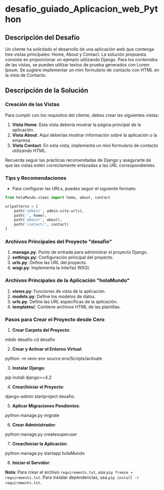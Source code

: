 # desafio_guiado_Aplicacion_web_Python

## Descripción del Desafío

Un cliente ha solicitado el desarrollo de una aplicación web que contenga tres vistas principales: Home, About y Contact. La solución propuesta consiste en proporcionar un ejemplo utilizando Django. Para los contenidos de las vistas, se pueden utilizar textos de prueba generados con Lorem Ipsum. Se sugiere implementar un mini formulario de contacto con HTML en la vista de Contacto.


## Descripción de la Solución

### Creación de las Vistas

Para cumplir con los requisitos del cliente, debes crear las siguientes vistas:

1. **Vista Home**: Esta vista debería mostrar la página principal de la aplicación.
2. **Vista About**: Aquí deberías mostrar información sobre la aplicación o la empresa.
3. **Vista Contact**: En esta vista, implementa un mini formulario de contacto utilizando HTML.

Recuerda seguir las prácticas recomendadas de Django y asegurarte de que las vistas estén correctamente enlazadas a las URL correspondientes.

### Tips y Recomendaciones

- Para configurar las URLs, puedes seguir el siguiente formato:

```python
from holaMundo.views import home, about, contact

urlpatterns = [
    path('admin/', admin.site.urls),
    path('', home),
    path('about/', about),
    path('contact/', contact)
]
```
### Archivos Principales del Proyecto "desafio"

1. **manage.py**: Punto de entrada para administrar el proyecto Django.
2. **settings.py**: Configuración principal del proyecto.
3. **urls.py**: Define las URL del proyecto.
4. **wsgi.py**: Implementa la interfaz WSGI.

### Archivos Principales de la Aplicación "holaMundo"

1. **views.py**: Funciones de vista de la aplicación.
2. **models.py**: Define los modelos de datos.
3. **urls.py**: Define las URL específicas de la aplicación.
4. **templates/**: Contiene archivos HTML de las plantillas.

### Pasos para Crear el Proyecto desde Cero

1. **Crear Carpeta del Proyecto**:

mkdir desafio
cd desafio

2. **Crear y Activar el Entorno Virtual**:

python -m venv env
source env/Scripts/activate

3. **Instalar Django**:

pip install django==4.2

4. **Crear/Iniciar el Proyecto**:

django-admin startproject desafio .

5. **Aplicar Migraciones Pendientes**:

python manage.py migrate

6. **Crear Administrador**:

python manage.py createsuperuser

7. **Crear/Iniciar la Aplicación**:

python manage.py startapp holaMundo

8. **Iniciar el Servidor**:

**Nota**: Para crear el archivo `requirements.txt`, usa `pip freeze > requirements.txt`. Para instalar dependencias, usa `pip install -r requirements.txt`.


